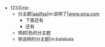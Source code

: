 - 1233|zip:
	- 分主题|[aadfsa](http://www.baidu.com)|m:说明了|www.sina.com
		- 下面还有
		- 还有
	- 带颜|色的分主题
	- 带说明的分主题|m:balabala